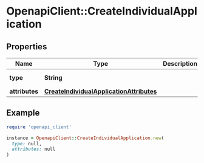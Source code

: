 # OpenapiClient::CreateIndividualApplication

## Properties

| Name | Type | Description | Notes |
| ---- | ---- | ----------- | ----- |
| **type** | **String** |  | [default to &#39;individualApplication&#39;] |
| **attributes** | [**CreateIndividualApplicationAttributes**](CreateIndividualApplicationAttributes.md) |  |  |

## Example

```ruby
require 'openapi_client'

instance = OpenapiClient::CreateIndividualApplication.new(
  type: null,
  attributes: null
)
```

